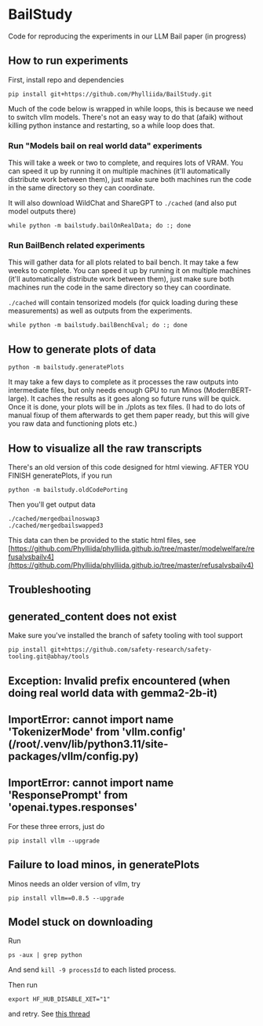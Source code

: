 # BailStudy
Code for reproducing the experiments in our LLM Bail paper (in progress)

## How to run experiments

First, install repo and dependencies

```
pip install git+https://github.com/Phylliida/BailStudy.git
```

Much of the code below is wrapped in while loops, this is because we need to switch vllm models.
There's not an easy way to do that (afaik) without killing python instance and restarting, so a while loop does that.

### Run "Models bail on real world data" experiments

This will take a week or two to complete, and requires lots of VRAM.
You can speed it up by running it on multiple machines (it'll automatically distribute work between them),
just make sure both machines run the code in the same directory so they can coordinate.

It will also download WildChat and ShareGPT to `./cached` (and also put model outputs there)

```
while python -m bailstudy.bailOnRealData; do :; done
```

### Run BailBench related experiments

This will gather data for all plots related to bail bench. It may take a few weeks to complete.
You can speed it up by running it on multiple machines (it'll automatically distribute work between them),
just make sure both machines run the code in the same directory so they can coordinate.

`./cached` will contain tensorized models (for quick loading during these measurements) as well as outputs from the experiments.

```
while python -m bailstudy.bailBenchEval; do :; done
```

## How to generate plots of data

```
python -m bailstudy.generatePlots
```

It may take a few days to complete as it processes the raw outputs into intermediate files, but only needs enough GPU to run Minos (ModernBERT-large). It caches the results as it goes along so future runs will be quick. Once it is done, your plots will be in ./plots as tex files. (I had to do lots of manual fixup of them afterwards to get them paper ready, but this will give you raw data and functioning plots etc.)

## How to visualize all the raw transcripts

There's an old version of this code designed for html viewing. AFTER YOU FINISH generatePlots, if you run

```
python -m bailstudy.oldCodePorting
```

Then you'll get output data

```
./cached/mergedbailnoswap3
./cached/mergedbailswapped3
```

This data can then be provided to the static html files, see [https://github.com/Phylliida/phylliida.github.io/tree/master/modelwelfare/refusalvsbailv4](https://github.com/Phylliida/phylliida.github.io/tree/master/refusalvsbailv4)

## Troubleshooting

## generated_content does not exist

Make sure you've installed the branch of safety tooling with tool support

```
pip install git+https://github.com/safety-research/safety-tooling.git@abhay/tools
```


## Exception: Invalid prefix encountered (when doing real world data with gemma2-2b-it)

## ImportError: cannot import name 'TokenizerMode' from 'vllm.config' (/root/.venv/lib/python3.11/site-packages/vllm/config.py)

## ImportError: cannot import name 'ResponsePrompt' from 'openai.types.responses'

For these three errors, just do

```
pip install vllm --upgrade
```

## Failure to load minos, in generatePlots

Minos needs an older version of vllm, try

```
pip install vllm==0.8.5 --upgrade
```


## Model stuck on downloading

Run

```
ps -aux | grep python
```

And send `kill -9 processId` to each listed process.

Then run

```
export HF_HUB_DISABLE_XET="1"
```

and retry. See [this thread](https://github.com/huggingface/hf_transfer/issues/30#issuecomment-2878604131)